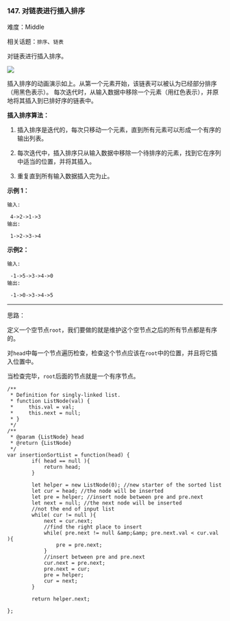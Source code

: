 ### 147. 对链表进行插入排序

难度：Middle

相关话题：`排序`、`链表`

对链表进行插入排序。



![](https://upload.wikimedia.org/wikipedia/commons/0/0f/Insertion-sort-example-300px.gif)

插入排序的动画演示如上。从第一个元素开始，该链表可以被认为已经部分排序（用黑色表示）。
每次迭代时，从输入数据中移除一个元素（用红色表示），并原地将其插入到已排好序的链表中。







**插入排序算法：** 




1. 插入排序是迭代的，每次只移动一个元素，直到所有元素可以形成一个有序的输出列表。

2. 每次迭代中，插入排序只从输入数据中移除一个待排序的元素，找到它在序列中适当的位置，并将其插入。

3. 重复直到所有输入数据插入完为止。









**示例 1：** 



```
输入:

 4->2->1->3
输出:

 1->2->3->4
```


**示例2：** 



```
输入:

 -1->5->3->4->0
输出:

 -1->0->3->4->5
```



-----

思路：

定义一个空节点`root`，我们要做的就是维护这个空节点之后的所有节点都是有序的。

对`head`中每一个节点遍历检查，检查这个节点应该在`root`中的位置，并且将它插入位置中。

当检查完毕，`root`后面的节点就是一个有序节点。
```
/**
 * Definition for singly-linked list.
 * function ListNode(val) {
 *     this.val = val;
 *     this.next = null;
 * }
 */
/**
 * @param {ListNode} head
 * @return {ListNode}
 */
var insertionSortList = function(head) {
		if( head == null ){
			return head;
		}
		
		let helper = new ListNode(0); //new starter of the sorted list
		let cur = head; //the node will be inserted
		let pre = helper; //insert node between pre and pre.next
		let next = null; //the next node will be inserted
		//not the end of input list
		while( cur != null ){
			next = cur.next;
			//find the right place to insert
			while( pre.next != null &amp;&amp; pre.next.val < cur.val ){
				pre = pre.next;
			}
			//insert between pre and pre.next
			cur.next = pre.next;
			pre.next = cur;
			pre = helper;
			cur = next;
		}
		
		return helper.next;

};
```

